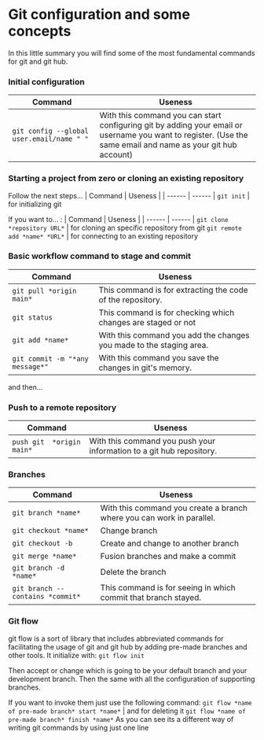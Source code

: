# Git configuration and some concepts

In this little summary you will find some of the most fundamental commands for git and git hub.

### Initial configuration
| Command | Useness |
| ------ | ------ |
```git config --global user.email/name " "``` | With this command you can start configuring git by adding your email or username you want to register. (Use the same email and name as your git hub account)   

### Starting a project from zero or cloning an existing repository
Follow the next steps...
| Command | Useness |
| ------ | ------ |
```git init``` | for initializing git

If you want to... :
| Command | Useness |
| ------ | ------ |
```git clone *repository URL*``` | for cloning an specific repository from git
```git remote add *name* *URL*``` | for connecting to an existing repository

### Basic workflow command to stage and commit
| Command | Useness |
| ------ | ------ |
```git pull *origin main*``` | This command is for extracting the code of the repository. 
```git status``` | This command is for checking which changes are staged or not
```git add *name*``` | With this command you add the changes you made to the staging area. 
```git commit -m "*any message*"``` | With this command you save the changes in git's memory.
and then...

### Push to a remote repository
| Command | Useness |
| ------ | ------ |
```push git  *origin main*``` | With this command you push your information to a git hub repository.

### Branches
| Command | Useness |
| ------ | ------ |
```git branch *name*``` | With this command you create a branch where you can work in parallel.
```git checkout *name*```| Change branch
```git checkout -b``` | Create and change to another branch
```git merge *name*``` | Fusion branches and make a commit 
```git branch -d *name*``` | Delete the branch
```git branch --contains *commit*``` | This command is for seeing in which commit that branch stayed.

### Git flow
git flow is a sort of library that includes abbreviated commands for facilitating the usage of git and git hub by adding pre-made branches and other tools.
It initialize with:
``git flow init`` 

Then accept or change which is going to be your default branch and your development branch. 
Then the same with all the configuration of supporting branches.

If you want to invoke them just use the following command:
``git flow *name of pre-made branch* start *name*`` | 
and for deleting it
``git flow *name of pre-made branch* finish *name*``
As you can see its a different way of writing git commands by using just one line